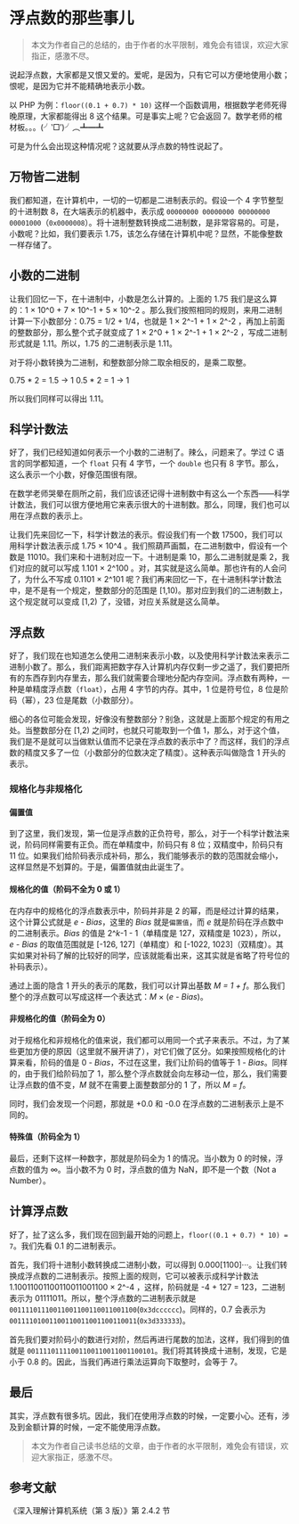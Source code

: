 # 浮点数的那些事儿

> 本文为作者自己的总结的，由于作者的水平限制，难免会有错误，欢迎大家指正，感激不尽。


说起浮点数，大家都是又恨又爱的。爱呢，是因为，只有它可以方便地使用小数；恨呢，是因为它并不能精确地表示小数。

以 PHP 为例：`floor((0.1 + 0.7) * 10)` 这样一个函数调用，根据数学老师死得晚原理，大家都能得出 8 这个结果。可是事实上呢？它会返回 7。数学老师的棺材板。。。(╯‵□′)╯︵┻━┻

可是为什么会出现这种情况呢？这就要从浮点数的特性说起了。

## 万物皆二进制

我们都知道，在计算机中，一切的一切都是二进制表示的。假设一个 4 字节整型的十进制数 8，在大端表示的机器中，表示成 `00000000 00000000 00000000 00001000`（`0x0000008`）。将十进制整数转换成二进制数，是非常容易的。可是，小数呢？比如，我们要表示 1.75，该怎么存储在计算机中呢？显然，不能像整数一样存储了。

## 小数的二进制

让我们回忆一下，在十进制中，小数是怎么计算的。上面的 1.75 我们是这么算的：1 × 10^0 + 7 × 10^-1 + 5 × 10^-2 。那么我们按照相同的规则，来用二进制计算一下小数部分：0.75 = 1/2 + 1/4，也就是 1 × 2^-1 + 1 × 2^-2 ，再加上前面的整数部分，那么整个式子就变成了 1 × 2^0 + 1 × 2^-1 + 1 × 2^-2 ，写成二进制形式就是 1.11。所以，1.75 的二进制表示是 1.11。

对于将小数转换为二进制，和整数部分除二取余相反的，是乘二取整。

0.75 * 2 = 1.5 -> 1
0.5  * 2 = 1   -> 1

所以我们同样可以得出 1.11。

## 科学计数法

好了，我们已经知道如何表示一个小数的二进制了。辣么，问题来了。学过 C 语言的同学都知道，一个 `float` 只有 4 字节，一个 `double` 也只有 8 字节。那么，这么表示一个小数，好像范围很有限。

在数学老师哭晕在厕所之前，我们应该还记得十进制数中有这么一个东西——科学计数法，我们可以很方便地用它来表示很大的十进制数。那么，同理，我们也可以用在浮点数的表示上。

让我们先来回忆一下，科学计数法的表示。假设我们有一个数 17500，我们可以用科学计数法表示成 1.75 × 10^4 。我们照葫芦画瓢，在二进制数中，假设有一个数是 11010。我们来和十进制对应一下。十进制是乘 10，那么二进制就是乘 2，我们对应的就可以写成 1.101 × 2^100 。对，其实就是这么简单。那也许有的人会问了，为什么不写成 0.1101 × 2^101 呢？我们再来回忆一下，在十进制科学计数法中，是不是有一个规定，整数部分的范围是 [1,10)。那对应到我们的二进制数上，这个规定就可以变成 [1,2) 了，没错，对应关系就是这么简单。

## 浮点数

好了，我们现在也知道怎么使用二进制来表示小数，以及使用科学计数法来表示二进制小数了。那么，我们距离把数字存入计算机内存仅剩一步之遥了，我们要把所有的东西存到内存里去，那么我们就需要合理地分配内存空间。浮点数有两种，一种是单精度浮点数（`float`），占用 4 字节的内存。其中，1 位是符号位，8 位是阶码（幂），23 位是尾数（小数部分）。

细心的各位可能会发现，好像没有整数部分？别急，这就是上面那个规定的有用之处。当整数部分在 [1,2) 之间时，也就只可能取到一个值 1，那么，对于这个值，我们是不是就可以当做默认值而不记录在浮点数的表示中了？而这样，我们的浮点数的精度又多了一位（小数部分的位数决定了精度）。这种表示叫做隐含 1 开头的表示。

### 规格化与非规格化

#### 偏置值

到了这里，我们发现，第一位是浮点数的正负符号，那么，对于一个科学计数法来说，阶码同样需要有正负。而在单精度中，阶码只有 8 位；双精度中，阶码只有 11 位。如果我们给阶码表示成补码，那么，我们能够表示的数的范围就会缩小，这样显然是不划算的。于是，偏置值就由此诞生了。

#### 规格化的值（阶码不全为 0 或 1）

在内存中的规格化的浮点数表示中，阶码并非是 2 的幂，而是经过计算的结果，这个计算公式就是 *e - Bias*，这里的 *Bias* 就是`偏置值`，而 *e* 就是阶码在浮点数中的二进制表示。*Bias* 的值是 2^*k*-1 - 1（单精度是 127，双精度是 1023），所以，*e - Bias* 的取值范围就是 [-126, 127]（单精度）和 [-1022, 1023]（双精度）。其实如果对补码了解的比较好的同学，应该就能看出来，这其实就是省略了符号位的补码表示）。

通过上面的隐含 1 开头的表示的尾数，我们可以计算出基数 *M = 1 + f*。那么我们整个的浮点数可以写成这样一个表达式：*M* × (*e - Bias*)。


#### 非规格化的值（阶码全为 0）

对于规格化和非规格化的值来说，我们都可以用同一个式子来表示。不过，为了某些更加方便的原因（这里就不展开讲了），对它们做了区分。如果按照规格化的计算来看，阶码的值是 0 - *Bias*，不过在这里，我们让阶码的值等于 1 - *Bias*。同样的，由于我们给阶码加了 1，那么整个浮点数就会向左移动一位，那么，我们需要让浮点数的值不变，*M* 就不在需要上面整数部分的 1 了，所以 *M = f*。

同时，我们会发现一个问题，那就是 +0.0 和 -0.0 在浮点数的二进制表示上是不同的。

#### 特殊值（阶码全为 1）

最后，还剩下这样一种数字，那就是阶码全为 1 的情况。当小数为 0 的时候，浮点数的值为 ∞。当小数不为 0 时，浮点数的值为 NaN，即不是一个数（Not a Number）。

## 计算浮点数

好了，扯了这么多，我们现在回到最开始的问题上，`floor((0.1 + 0.7) * 10) = 7`。我们先看 0.1 的二进制表示。

首先，我们将十进制小数转换成二进制小数，可以得到 0.000[1100]···。让我们转换成浮点数的二进制表示。按照上面的规则，它可以被表示成科学计数法 1.10011001100110011001100 × 2^-4 ，这样，阶码就是 -4 + 127 = 123，二进制表示为 01111011。所以，整个浮点数的二进制表示就是 `00111101110011001100110011001100`(`0x3dcccccc`)。同样的，0.7 会表示为`00111101001100110011001100110011`(`0x3d333333`)。

首先我们要对阶码小的数进行对阶，然后再进行尾数的加法，这样，我们得到的值就是 `00111101111001100110011001100101`。我们将其转换成十进制，发现，它是小于 0.8 的。因此，当我们再进行乘法运算向下取整时，会等于 7。

## 最后

其实，浮点数有很多坑。因此，我们在使用浮点数的时候，一定要小心。还有，涉及到金额计算的时候，一定不能使用浮点数。

> 本文为作者自己读书总结的文章，由于作者的水平限制，难免会有错误，欢迎大家指正，感激不尽。

## 参考文献
《深入理解计算机系统（第 3 版）》第 2.4.2 节



